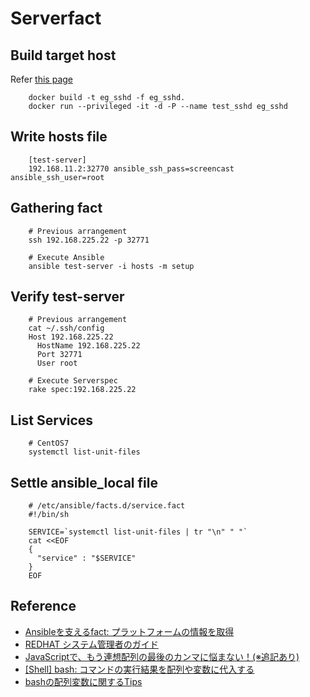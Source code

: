 # Serverfact

## Build target host

Refer [this page](https://docs.docker.com/engine/examples/running_ssh_service/)

		docker build -t eg_sshd -f eg_sshd.
		docker run --privileged -it -d -P --name test_sshd eg_sshd

## Write hosts file

		[test-server]
		192.168.11.2:32770 ansible_ssh_pass=screencast ansible_ssh_user=root

## Gathering fact

		# Previous arrangement
		ssh 192.168.225.22 -p 32771

		# Execute Ansible
		ansible test-server -i hosts -m setup

## Verify test-server

		# Previous arrangement
		cat ~/.ssh/config
		Host 192.168.225.22
		  HostName 192.168.225.22
		  Port 32771
		  User root

		# Execute Serverspec
		rake spec:192.168.225.22

## List Services

		# CentOS7
		systemctl list-unit-files

## Settle ansible_local file

		# /etc/ansible/facts.d/service.fact
		#!/bin/sh

		SERVICE=`systemctl list-unit-files | tr "\n" " "`
		cat <<EOF
		{
		  "service" : "$SERVICE"
		}
		EOF

## Reference

- [Ansibleを支えるfact: プラットフォームの情報を取得](http://tdoc.info/blog/2013/08/23/ansible_fact.html)
- [REDHAT システム管理者のガイド](https://access.redhat.com/documentation/ja-JP/Red_Hat_Enterprise_Linux/7/html/System_Administrators_Guide/sect-Managing_Services_with_systemd-Services.html)
- [JavaScriptで、もう連想配列の最後のカンマに悩まない！(※追記あり)](http://dqn.sakusakutto.jp/2012/05/javascript-last-comma.html)
- [\[Shell\] bash: コマンドの実行結果を配列や変数に代入する](https://www.d-wood.com/blog/2014/09/23_6869.html)
- [bashの配列変数に関するTips](http://d.hatena.ne.jp/y-kawaz/20100720/1279607344)

